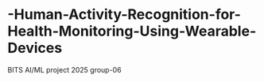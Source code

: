 # -Human-Activity-Recognition-for-Health-Monitoring-Using-Wearable-Devices
BITS AI/ML project 2025 group-06
